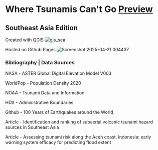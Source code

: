 # Where Tsunamis Can't Go [Preview](https://xuanx1.github.io/whereTsunamisCantgo/)
## Southeast Asia Edition

Created with QGIS
![gis_sea](https://github.com/user-attachments/assets/e3166c2f-6364-4075-89a4-79a7a78b4010)

Hosted on Github Pages
![Screenshot 2025-04-21 004437](https://github.com/user-attachments/assets/32b6f614-e7ee-44bb-bf0a-aea82c154d1a)

### Bibliography | Data Sources
NASA - ASTER Global Digital Elevation
Model V003

WorldPop - Population Density 2020

NOAA - Tsunami Data and Information

HDX - Administrative Boundaries

Github - 100 Years of Earthquakes around
the World

Article - Identification and ranking of
subaerial volcanic tsunami hazard sources
in Southeast Asia

Article - Assessing tsunami risk along the
Aceh coast, Indonesia: early warning
system efficacy for predicting flood extent
